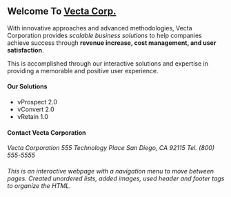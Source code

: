 ## **Welcome To [Vecta Corp.](https://github.com/harikadittakavi7000/CS648_Assignemnt2/blob/main/index.html)**

With innovative approaches and advanced methodologies, Vecta Corporation provides _scalable business solutions_ to help companies achieve success through **revenue increase, cost management, and user satisfaction**. 

This is accomplished through our interactive solutions and expertise in providing a memorable and positive user experience.

#### **Our Solutions**

* vProspect 2.0
* vConvert 2.0
* vRetain 1.0

#### **Contact Vecta Corporation**

_Vecta Corporation_
_555 Technology Place_
_San Diego, CA 92115_
_Tel. (800) 555-5555_



###### _This is an interactive webpage with a navigation menu to move between pages. Created unordered lists, added images, used header and footer tags to organize the HTML._